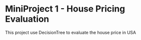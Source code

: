 # MiniProject 1 - House Pricing Evaluation
This project use DecisionTree to evaluate the house price in USA
